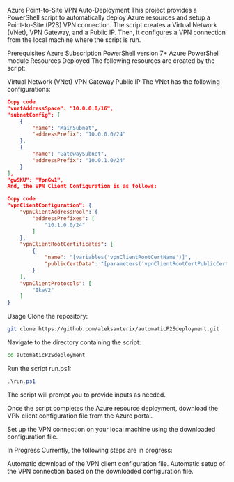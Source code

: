 Azure Point-to-Site VPN Auto-Deployment
This project provides a PowerShell script to automatically deploy Azure resources and setup a Point-to-Site (P2S) VPN connection. The script creates a Virtual Network (VNet), VPN Gateway, and a Public IP. Then, it configures a VPN connection from the local machine where the script is run.

Prerequisites
Azure Subscription
PowerShell version 7+
Azure PowerShell module
Resources Deployed
The following resources are created by the script:

Virtual Network (VNet)
VPN Gateway
Public IP
The VNet has the following configurations:

```json
Copy code
"vnetAddressSpace": "10.0.0.0/16",
"subnetConfig": [
    {
        "name": "MainSubnet",
        "addressPrefix": "10.0.0.0/24"
    },
    {
        "name": "GatewaySubnet",
        "addressPrefix": "10.0.1.0/24"
    }
],
"gwSKU": "VpnGw1",
And, the VPN Client Configuration is as follows:
```

```json
Copy code
"vpnClientConfiguration": {
    "vpnClientAddressPool": {
        "addressPrefixes": [
            "10.1.0.0/24"
        ]
    },
    "vpnClientRootCertificates": [
        {
            "name": "[variables('vpnClientRootCertName')]",
            "publicCertData": "[parameters('vpnClientRootCertPublicCertData')]"
        }
    ],
    "vpnClientProtocols": [
        "IkeV2"
    ]
}
```

Usage
Clone the repository:

```bash
git clone https://github.com/aleksanterix/automaticP2Sdeployment.git
```
Navigate to the directory containing the script:

```bash
cd automaticP2Sdeployment
```

Run the script run.ps1:

```powershell
.\run.ps1
```

The script will prompt you to provide inputs as needed.

Once the script completes the Azure resource deployment, download the VPN client configuration file from the Azure portal.

Set up the VPN connection on your local machine using the downloaded configuration file.

In Progress
Currently, the following steps are in progress:

Automatic download of the VPN client configuration file.
Automatic setup of the VPN connection based on the downloaded configuration file.
